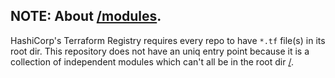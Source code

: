 ## NOTE: About [/modules](../modules).

<!-- START doctoc generated TOC please keep comment here to allow auto update -->
<!-- DON'T EDIT THIS SECTION, INSTEAD RE-RUN doctoc TO UPDATE -->



<!-- END doctoc generated TOC please keep comment here to allow auto update -->

HashiCorp's Terraform Registry requires every repo to have `*.tf` file(s) in its root dir.
This repository does not have an uniq entry point because it is a collection of independent 
modules which can't all be in the root dir [/](/../../).
